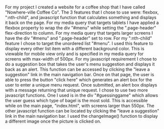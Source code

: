For my project I created a website for a coffee shop that I have called "Nowhere-ville Coffee Co". The 3 features that I chose to use were: flexbox, ":nth-child", and javascript function that calculates something and displays it back on the page. 
For my media query that targets tablets I have applied a flexbox property to wrap the div "#menu" while setting the ".page-header" flex-direction to column. For my media query that targets larger screens I have the div "#menu" and ".page-header" set to row. 
For my ":nth-child" feature I chose to target the unordered list "#menu". I used this feature to display every other list item with a different background color. This is viewable for mobile view only and is specified in my media query for screens with max-width of 500px. 
For my javascript requirement I chose to do a suggestion box that takes the user's menu suggestion and displays it back as an alert. This function can be accessed by clicking the "leave a suggestion" link in the main navigation bar. Once on that page, the user is able to press the button "click here" which generates an alert box for the user to enter a unique menu request. Once submitted, an alert box displays with a message returning that unique request.
I chose to use two more javascript functions. One I used is in the div "#guessinggame" which allows the user guess which type of bagel is the most sold. This is accessible while on the main page, "index.html", with screens larger than 550px. The other javascript function can be located by clicking the "leave a suggestion" link in the main navigation bar. I used the changeImage() function to display a different image once the picture is clicked on.